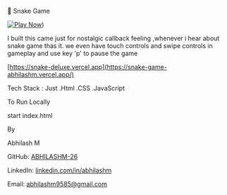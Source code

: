 🐍 Snake Game 

[![Play Now](https://img.shields.io/badge/Live-Play%20Online-blueviolet?style=for-the-badge)](https://snake-game-abhilashm.vercel.app/))

I  built this came just for nostalgic callback feeling ,whenever i hear about snake game thas it.
we even have touch controls and swipe controls in gameplay and use key 'p' to pause the game  



 [https://snake-deluxe.vercel.app](https://snake-game-abhilashm.vercel.app/)

 Tech Stack :
 Just 
 .Html
 .CSS
 .JavaScript

To Run Locally

start index.html 

By 

Abhilash M

GitHub: [ABHILASHM-26](https://github.com/ABHILASHM-26)

LinkedIn: [linkedin.com/in/abhilashm](https://www.linkedin.com/in/abhilashmellacheruvu/)

Email: abhilashm9585@gmail.com
